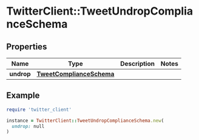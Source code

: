 # TwitterClient::TweetUndropComplianceSchema

## Properties

| Name | Type | Description | Notes |
| ---- | ---- | ----------- | ----- |
| **undrop** | [**TweetComplianceSchema**](TweetComplianceSchema.md) |  |  |

## Example

```ruby
require 'twitter_client'

instance = TwitterClient::TweetUndropComplianceSchema.new(
  undrop: null
)
```

